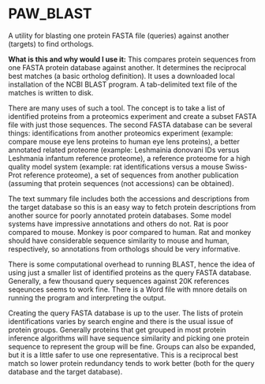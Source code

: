 # PAW_BLAST
A utility for blasting one protein FASTA file (queries) against another (targets) to find orthologs.

**What is this and why would I use it:**
This compares protein sequences from one FASTA protein database against another. It determines the reciprocal best matches (a basic ortholog definition). It uses a downloaded local installation of the NCBI BLAST program. A tab-delimited text file of the matches is written to disk.

There are many uses of such a tool. The concept is to take a list of identified proteins from a proteomics experiment and create a subset FASTA file with just those sequences. The second FASTA database can be several things: identifications from another proteomics experiment (example: compare mouse eye lens proteins to human eye lens proteins), a better annotated related proteome (example: Leshmainia donovani IDs versus Leshmania infantum reference proteome), a reference proteome for a high quality model system (example: rat identifications versus a mouse Swiss-Prot reference proteome), a set of sequences from another publication (assuming that protein sequences (not accessions) can be obtained).

The text summary file includes both the accessions and descriptions from the target database so this is an easy way to fetch protein descriptions from another source for poorly annotated protein databases. Some model systems have impressive annotations and others do not. Rat is poor compared to mouse. Monkey is poor compared to human. Rat and monkey should have considerable sequence similarity to mouse and human, respectively, so annotations from orthologs should be very informative.

There is some computational overhead to running BLAST, hence the idea of using just a smaller list of identified proteins as the query FASTA database. Generally, a few thousand query sequences against 20K references seqeunces seems to work fine. There is a Word file with mnore details on running the program and interpreting the output.

Creating the query FASTA database is up to the user. The lists of protein identifications varies by search engine and there is the usual issue of protein groups. Generally proteins that get grouped in most protein inference algorithms will have sequence similarity and picking one protein sequence to represent the group will be fine. Groups can also be expanded, but it is a little safer to use one representative. This is a reciprocal best match so lower protein redundancy tends to work better (both for the query database and the target database).
